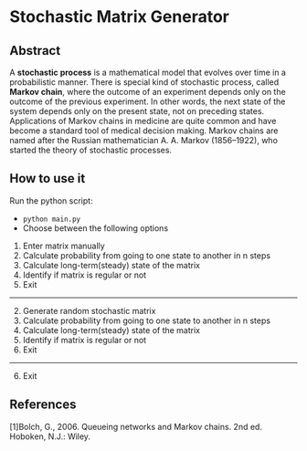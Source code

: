 # Stochastic Matrix Generator
## Abstract
A <b>stochastic process</b> is a mathematical model that evolves over time in a probabilistic manner. There is special kind of stochastic process, called <b>Markov chain</b>, where the outcome of an experiment depends only on the outcome of the previous experiment. In other words, the next state of the system depends only on the present state, not on preceding states. Applications of Markov chains in medicine are quite common and have become a standard tool of medical decision making. Markov chains are named after the Russian mathematician A. A. Markov (1856–1922), who started the theory of stochastic processes.
## How to use it
Run the python script:
- `python main.py`
- Choose between the following options
1. Enter matrix manually
  3. Calculate probability from going to one state to another in n steps
  4. Calculate long-term(steady) state of the matrix
  5. Identify if matrix is regular or not
  6. Exit
---------------------------------------------------------------------------
2. Generate random stochastic matrix
  3. Calculate probability from going to one state to another in n steps
  4. Calculate long-term(steady) state of the matrix
  5. Identify if matrix is regular or not
  6. Exit
---------------------------------------------------------------------------
6. Exit

## References
[1]Bolch, G., 2006. Queueing networks and Markov chains. 2nd ed. Hoboken, N.J.: Wiley.
